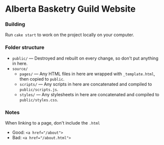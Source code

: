 # Alberta Basketry Guild Website

### Building

Run `cake start` to work on the project locally on your computer.

### Folder structure

* `public/` — Destroyed and rebuilt on every change, so don't put anything in here.
* `source/`
  * `pages/` — Any HTML files in here are wrapped with `_template.html`, then copied to `public`.
  * `scripts/` — Any scripts in here are concatenated and compiled to `public/scripts.js`.
  * `styles/` — Any stylesheets in here are concatenated and compiled to `public/styles.css`.

### Notes

When linking to a page, don't include the `.html`
* Good: `<a href="/about">`
* Bad: `<a href="/about.html">`
